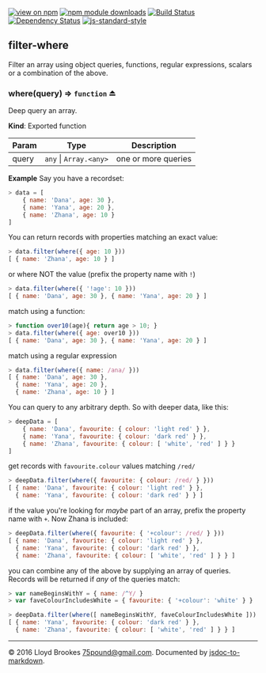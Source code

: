 [![view on npm](http://img.shields.io/npm/v/filter-where.svg)](https://www.npmjs.org/package/filter-where)
[![npm module downloads](http://img.shields.io/npm/dt/filter-where.svg)](https://www.npmjs.org/package/filter-where)
[![Build Status](https://travis-ci.org/75lb/filter-where.svg?branch=master)](https://travis-ci.org/75lb/filter-where)
[![Dependency Status](https://david-dm.org/75lb/filter-where.svg)](https://david-dm.org/75lb/filter-where)
[![js-standard-style](https://img.shields.io/badge/code%20style-standard-brightgreen.svg)](https://github.com/feross/standard)

<a name="module_filter-where"></a>
## filter-where
Filter an array using object queries, functions, regular expressions, scalars or a combination of the above.


<a name="exp_module_filter-where--where"></a>
### where(query) ⇒ `function` ⏏
Deep query an array.

**Kind**: Exported function  

| Param | Type                       | Description         |
| ----- | -------------------------- | ------------------- |
| query | `any` &#124; `Array.<any>` | one or more queries |


**Example**
Say you have a recordset:
```js
> data = [
    { name: 'Dana', age: 30 },
    { name: 'Yana', age: 20 },
    { name: 'Zhana', age: 10 }
]
```

You can return records with properties matching an exact value:
```js
> data.filter(where({ age: 10 }))
[ { name: 'Zhana', age: 10 } ]
```

or where NOT the value (prefix the property name with `!`)
```js
> data.filter(where({ '!age': 10 }))
[ { name: 'Dana', age: 30 }, { name: 'Yana', age: 20 } ]
```

match using a function:
```js
> function over10(age){ return age > 10; }
> data.filter(where({ age: over10 }))
[ { name: 'Dana', age: 30 }, { name: 'Yana', age: 20 } ]
```

match using a regular expression
```js
> data.filter(where({ name: /ana/ }))
[ { name: 'Dana', age: 30 },
  { name: 'Yana', age: 20 },
  { name: 'Zhana', age: 10 } ]
```

You can query to any arbitrary depth. So with deeper data, like this:
```js
> deepData = [
    { name: 'Dana', favourite: { colour: 'light red' } },
    { name: 'Yana', favourite: { colour: 'dark red' } },
    { name: 'Zhana', favourite: { colour: [ 'white', 'red' ] } }
]
```

get records with `favourite.colour` values matching `/red/`
```js
> deepData.filter(where({ favourite: { colour: /red/ } }))
[ { name: 'Dana', favourite: { colour: 'light red' } },
  { name: 'Yana', favourite: { colour: 'dark red' } } ]
```

if the value you're looking for _maybe_ part of an array, prefix the property name with `+`. Now Zhana is included:
```js
> deepData.filter(where({ favourite: { '+colour': /red/ } }))
[ { name: 'Dana', favourite: { colour: 'light red' } },
  { name: 'Yana', favourite: { colour: 'dark red' } },
  { name: 'Zhana', favourite: { colour: [ 'white', 'red' ] } } ]
```

you can combine any of the above by supplying an array of queries. Records will be returned if _any_ of the queries match:
```js
> var nameBeginsWithY = { name: /^Y/ }
> var faveColourIncludesWhite = { favourite: { '+colour': 'white' } }

> deepData.filter(where([ nameBeginsWithY, faveColourIncludesWhite ]))
[ { name: 'Yana', favourite: { colour: 'dark red' } },
  { name: 'Zhana', favourite: { colour: [ 'white', 'red' ] } } ]
```




* * *

&copy; 2016 Lloyd Brookes <75pound@gmail.com>. Documented by [jsdoc-to-markdown](https://github.com/jsdoc2md/jsdoc-to-markdown).
